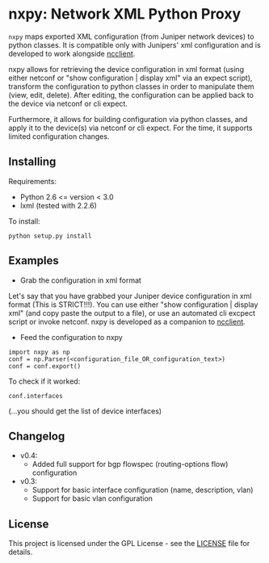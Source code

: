 # nxpy: Network XML Python Proxy

`nxpy` maps exported XML configuration (from Juniper network devices) to python
classes. It is compatible only with Junipers' xml configuration and is developed
to work alongside [ncclient](https://github.com/ncclient/ncclient).

nxpy allows for retrieving the device configuration in xml format (using either
netconf or "show configuration | display xml" via an expect script), transform
the configuration to python classes in order to manipulate them (view, edit,
delete).  After editing, the configuration can be applied back to the device via
netconf or cli expect.

Furthermore, it allows for building configuration via python classes, and apply
it to the device(s) via netconf or cli expect.  For the time, it supports
limited configuration changes.

## Installing

Requirements:

* Python 2.6 <= version < 3.0
* lxml (tested with 2.2.6)

To install:

```
python setup.py install
```

## Examples

* Grab the configuration in xml format

Let's say that you have grabbed your Juniper device configuration in xml format
(This is STRICT!!!). You can use either "show configuration | display xml" (and
copy paste the output to a file), or use an automated cli excpect script or
invoke netconf.  nxpy is developed as a companion to
[ncclient](https://github.com/ncclient/ncclient).

* Feed the configuration to nxpy

```
import nxpy as np
conf = np.Parser(<configuration_file_OR_configuration_text>)
conf = conf.export()
```

To check if it worked:

```
conf.interfaces
```

(...you should get the list of device interfaces)

## Changelog

* v0.4:
  * Added full support for bgp flowspec (routing-options flow) configuration
* v0.3:
  * Support for basic interface configuration (name, description, vlan)
  * Support for basic vlan configuration

## License

This project is licensed under the GPL License - see the [LICENSE](LICENSE) file
for details.
